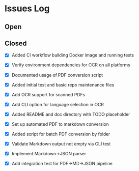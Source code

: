 # Issues Log

## Open

## Closed
- [x] Added CI workflow building Docker image and running tests
- [x] Verify environment dependencies for OCR on all platforms
- [x] Documented usage of PDF conversion script
- [x] Added initial test and basic repo maintenance files
- [x] Add OCR support for scanned PDFs
- [x] Add CLI option for language selection in OCR

- [x] Added README and doc directory with TODO placeholder
- [x] Set up automated PDF to markdown conversion
- [x] Added script for batch PDF conversion by folder
- [x] Validate Markdown output not empty via CLI test
- [x] Implement Markdown→JSON parser
- [x] Add integration test for PDF→MD→JSON pipeline
